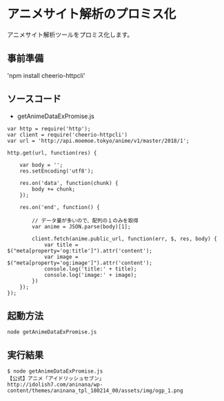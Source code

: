 # アニメサイト解析のプロミス化
アニメサイト解析ツールをプロミス化します。

## 事前準備
'npm install cheerio-httpcli'

## ソースコード
* getAnimeDataExPromise.js
```
var http = require('http');
var client = require('cheerio-httpcli')
var url = 'http://api.moemoe.tokyo/anime/v1/master/2018/1';

http.get(url, function(res) {

    var body = '';
    res.setEncoding('utf8');

    res.on('data', function(chunk) {
        body += chunk;
    });

    res.on('end', function() {
        
        // データ量が多いので、配列の１のみを取得
        var anime = JSON.parse(body)[1];

        client.fetch(anime.public_url, function(err, $, res, body) {
            var title = $("meta[property='og:title']").attr('content');
            var image = $("meta[property='og:image']").attr('content');
            console.log('title:' + title);
            console.log('image:' + image);
        })
    });
});
```

## 起動方法
`node getAnimeDataExPromise.js`

## 実行結果
```
$ node getAnimeDataExPromise.js
【公式】アニメ「アイドリッシュセブン」
http://idolish7.com/aninana/wp-content/themes/aninana_tpl_180214_00/assets/img/ogp_1.png
```